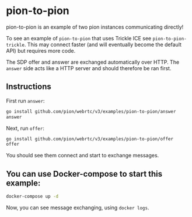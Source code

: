 # pion-to-pion
pion-to-pion is an example of two pion instances communicating directly!

To see an example of `pion-to-pion` that uses Trickle ICE see `pion-to-pion-trickle`.
This may connect faster (and will eventually become the default API) but requires
more code.

The SDP offer and answer are exchanged automatically over HTTP.
The `answer` side acts like a HTTP server and should therefore be ran first.

## Instructions
First run `answer`:
```sh
go install github.com/pion/webrtc/v3/examples/pion-to-pion/answer
answer
```
Next, run `offer`:
```sh
go install github.com/pion/webrtc/v3/examples/pion-to-pion/offer
offer
```

You should see them connect and start to exchange messages.

## You can use Docker-compose to start this example:
```sh
docker-compose up -d
```

Now, you can see message exchanging, using `docker logs`.

